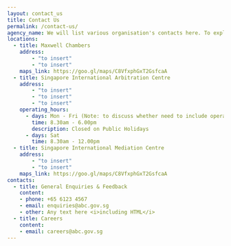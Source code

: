 ```yaml
---
layout: contact_us
title: Contact Us
permalink: /contact-us/
agency_name: We will list various organisation's contacts here. To explore whether we can create buttons and online forms to route the enquiries
locations:
  - title: Maxwell Chambers  
    address:
        - "to insert"
        - "to insert"
    maps_link: https://goo.gl/maps/C8VfxphGxT2GsfcaA 
  - title: Singapore International Arbitration Centre
    address:
        - "to insert"
        - "to insert"
        - "to insert"
    operating_hours:
      - days: Mon - Fri (Note: to discuss whether need to include operating hours)
        time: 8.30am - 6.00pm
        description: Closed on Public Holidays
      - days: Sat
        time: 8.30am - 12.00pm
  - title: Singapore International Mediation Centre
    address:
        - "to insert"
        - "to insert"
    maps_link: https://goo.gl/maps/C8VfxphGxT2GsfcaA
contacts:
  - title: General Enquiries & Feedback
    content:
    - phone: +65 6123 4567
    - email: enquiries@abc.gov.sg
    - other: Any text here <i>including HTML</i>
  - title: Careers
    content:
    - email: careers@abc.gov.sg
---
```


